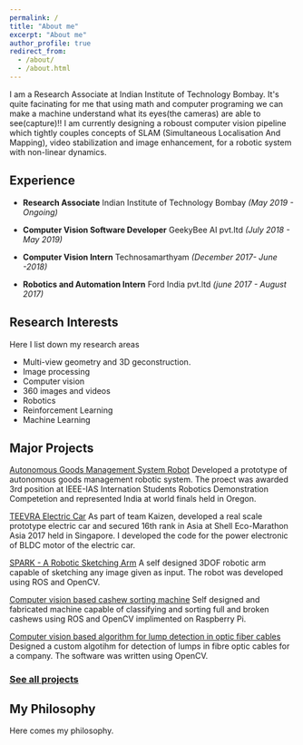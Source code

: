 ```yaml
---
permalink: /
title: "About me"
excerpt: "About me"
author_profile: true
redirect_from: 
  - /about/
  - /about.html
---
```

I am a Research Associate at Indian Institute of Technology Bombay. It's quite facinating for me that using math and computer programing we can make a machine understand what its eyes(the cameras) are able to see(capture)!! I am currently designing a roboust computer vision pipeline which tightly couples concepts of SLAM (Simultaneous Localisation And Mapping), video stabilization and image enhancement, for a robotic system with non-linear dynamics.


Experience
----------
- **Research Associate** Indian Institute of Technology Bombay *(May 2019 - Ongoing)*

- **Computer Vision Software Developer** GeekyBee AI pvt.ltd *(July 2018 - May 2019)*

- **Computer Vision Intern** Technosamarthyam *(December 2017- June -2018)*

- **Robotics and Automation Intern** Ford India pvt.ltd *(june 2017 - August 2017)* 

Research Interests
------------------
Here I list down my research areas
- Multi-view geometry and 3D geconstruction.
- Image processing 
- Computer vision
- 360 images and videos
- Robotics
- Reinforcement Learning
- Machine Learning


Major Projects
--------------

[Autonomous Goods Management System Robot](portfolio/p4-autonomous-goods-management-system/)
Developed a prototype of autonomous goods management robotic system. The proect was awarded 3rd position at IEEE-IAS Internation Students Robotics Demonstration Competetion and represented India at world finals held in Oregon.

[TEEVRA Electric Car](portfolio/p5-teevra-electric-car/) 
As part of team Kaizen, developed a real scale prototype electric car and secured 16th rank in Asia at Shell Eco-Marathon Asia 2017 held in Singapore. I developed the code for the power electronic of  BLDC motor of the electric car.

[SPARK - A Robotic Sketching Arm](portfolio/p1-spark-robotic-sketching-arm/) 
A self designed 3DOF robotic arm capable of sketching any image given as input. The robot was developed using ROS and OpenCV.

[Computer vision based cashew sorting machine](portfolio/p2-cashew-sorting-machine/) 
Self designed and fabricated machine capable of classifying and sorting full and broken cashews using ROS and OpenCV implimented on Raspberry Pi.

[Computer vision based algorithm for lump detection in optic fiber cables](portfolio/p3-lump-detection-algorithm/)
Designed a custom algotihm for detection of lumps in fibre optic cables for a company. The software was written using OpenCV.



### [See all projects](/portfolio.html)



My Philosophy
-------------
Here comes my philosophy.


